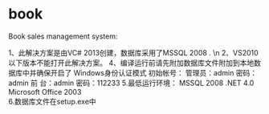 book
====

Book sales management system: 

1、此解决方案是由VC# 2013创建，数据库采用了MSSQL 2008 . \n
2、VS2010以下版本不能打开此解决方案。
4、编译运行前请先附加数据库文件附加到本地数据库中并确保开启了
Windows身份认证模式
初始帐号：
	管理员：admin 密码：admin
	前    台：admin 密码：112233
5.最低运行环境：
	MSSQL 2008
	.NET 4.0 
	Microsoft Office 2003	
6.数据库文件在setup.exe中
